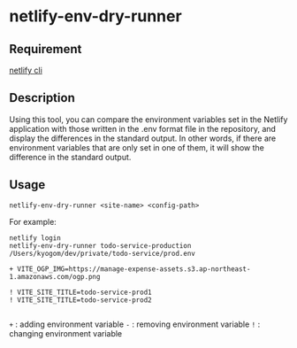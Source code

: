 # netlify-env-dry-runner

## Requirement

[netlify cli](https://cli.netlify.com/)

## Description

Using this tool, you can compare the environment variables set in the Netlify application with those written in the .env format file in the repository, and display the differences in the standard output. In other words, if there are environment variables that are only set in one of them, it will show the difference in the standard output.

## Usage

`netlify-env-dry-runner <site-name> <config-path>`

For example:

```
netlify login
netlify-env-dry-runner todo-service-production /Users/kyogom/dev/private/todo-service/prod.env

+ VITE_OGP_IMG=https://manage-expense-assets.s3.ap-northeast-1.amazonaws.com/ogp.png

! VITE_SITE_TITLE=todo-service-prod1
! VITE_SITE_TITLE=todo-service-prod2


```

`+` : adding environment variable
`-` : removing environment variable
`!` : changing environment variable
